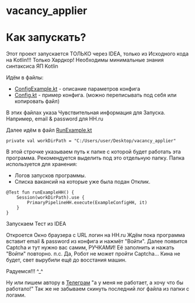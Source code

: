 # vacancy_applier


# Как запускать?

Этот проект запускается ТОЛЬКО через IDEA, только из Исходного кода на Kotlin!!! Только Хардкор!
Необходимы минимальные знания синтаксиса ЯП Kotlin

Идём в файлы:

* [ConfigExample.kt](src/main/kotlin/jobs/personal/ConfigExample.kt) - описание параметров конфига
* [Config.kt](src/main/kotlin/jobs/personal/Config.kt) - пример конфига. (можно переписывать под себя или
  копировать файл)

В этих файлах указа Чувствительная информация для Запуска. Например, email & password для HH.ru

Далее идём в файл [RunExample.kt](src/test/kotlin/jobs/RunExample.kt)

```private val workDirPath = "C:/Users/user/Desktop/vacancy_applier"```

В этой строчке указываем путь к папке с которой будет работать эта программа.
Рекомендуется выделить под это отдельную папку.
Папка используется для хранения:

* Логов запусков программы.
* Списка вакансий на которые уже была подан Отклик.

```
@Test fun runExampleHH() {
    Session(workDirPath).use {
        PrimaryPipelineHH.execute(ExampleConfigHH, it)
    }
}
```
Запускаем Тест из IDEA

Откроется Окно браузера с URL логин на HH.ru
Ждём пока программа вставит email & password из конфига и нажмёт "Войти".
Далее появится Captcha и тут нужно вас самим, РУЧКАМИ! Её заполнить и нажать "Войти" повторно.
п.с. Да, Робот не может пройти Captcha... Кина не будет, свет вырубили ещё до восстания машин.

Радуемся!!! ^_^

Ну или пишем автору в [Телеграм](https://t.me/Daniils_Loputevs) "а у меня не работает, а хочу что бы работало!"
Так же не забываем скинуть последний лог файла из папки с логами.
